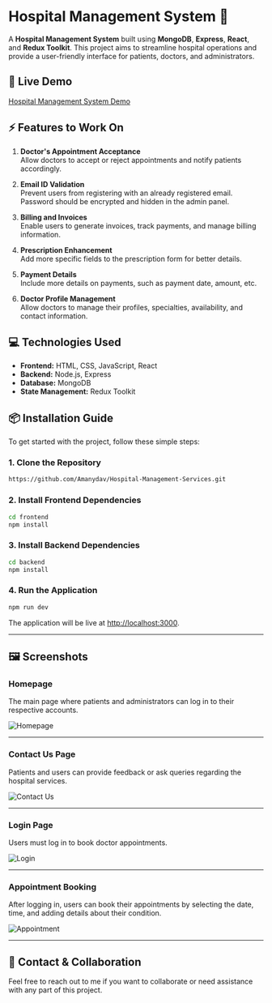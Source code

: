 # Hospital Management System 🏥

A **Hospital Management System** built using **MongoDB**, **Express**, **React**, and **Redux Toolkit**. This project aims to streamline hospital operations and provide a user-friendly interface for patients, doctors, and administrators.

## 🚀 Live Demo
[Hospital Management System Demo](https://hospital-management-services.netlify.app/)

## ⚡ Features to Work On
1. **Doctor's Appointment Acceptance**  
   Allow doctors to accept or reject appointments and notify patients accordingly.

2. **Email ID Validation**  
   Prevent users from registering with an already registered email. Password should be encrypted and hidden in the admin panel.

3. **Billing and Invoices**  
   Enable users to generate invoices, track payments, and manage billing information.

4. **Prescription Enhancement**  
   Add more specific fields to the prescription form for better details.

5. **Payment Details**  
   Include more details on payments, such as payment date, amount, etc.

6. **Doctor Profile Management**  
   Allow doctors to manage their profiles, specialties, availability, and contact information.

## 💻 Technologies Used

- **Frontend:** HTML, CSS, JavaScript, React
- **Backend:** Node.js, Express
- **Database:** MongoDB
- **State Management:** Redux Toolkit

## 📦 Installation Guide

To get started with the project, follow these simple steps:

### 1. Clone the Repository
```bash
https://github.com/Amanydav/Hospital-Management-Services.git
```

### 2. Install Frontend Dependencies
```bash
cd frontend
npm install
```

### 3. Install Backend Dependencies
```bash
cd backend
npm install
```

### 4. Run the Application
```bash
npm run dev
```
The application will be live at [http://localhost:3000](http://localhost:3000).

---

## 🖼️ Screenshots

### **Homepage**
The main page where patients and administrators can log in to their respective accounts.

![Homepage](<Screenshot (4).png>)

---

### **Contact Us Page**
Patients and users can provide feedback or ask queries regarding the hospital services.

![Contact Us](<Screenshot (9).png>)

---

### **Login Page**
Users must log in to book doctor appointments.

![Login](login.png)

---

### **Appointment Booking**
After logging in, users can book their appointments by selecting the date, time, and adding details about their condition.

![Appointment](<Screenshot (7).png>)

---



## 📧 Contact & Collaboration

Feel free to reach out to me if you want to collaborate or need assistance with any part of this project.

